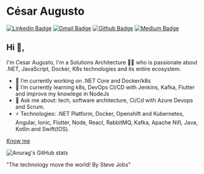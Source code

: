 # César Augusto
[![Linkedin Badge](https://img.shields.io/badge/-cesaragsilva-blue?style=flat-square&logo=Linkedin&logoColor=white&link=https://www.linkedin.com/in/c%C3%A9sar-augusto-02555125/)](https://www.linkedin.com/in/c%C3%A9sar-augusto-02555125/)
[![Gmail Badge](https://img.shields.io/badge/-educadorcesar@gmail.com-c14438?style=flat-square&logo=Gmail&logoColor=white&link=mailto:educador.cesar@gmail.com)](mailto:educador.cesar@gmail.com)
[![Github Badge](https://img.shields.io/badge/-Github-000?style=flat-square&logo=Github&logoColor=white&link=https://github.com/Cesaragsilva)](https://github.com/Cesaragsilva)
[![Medium Badge](https://img.shields.io/badge/-Medium-000?style=flat-square&logo=Medium&logoColor=white&link=https://medium.com/@educador.cesar)](https://medium.com/@educador.cesar) 

## Hi 👋, 
I'm Cesar Augusto, I'm a Solutions Architecture 👨‍💻 who is passionate about .NET, JavaScript, Docker, K8s technologies and its entire ecosystem. 

- 🔭 I’m currently working on .NET Core and Docker/k8s
- 🌱 I’m currently learning k8s, DevOps CI/CD with Jenkins, Kafka, Flutter and improve my knowlege in NodeJs
- 💬 Ask me about: tech, software architecture, Ci/Cd with Azure Devops and Scrum.
- ⚡ Technologies: .NET Platform, Docker, Openshift and Kubernetes, Angular, Ionic, Flutter, Node, React, RabbitMQ, Kafka, Apache Nifi, Java, Kotlin and Swift(IOS).

[Know me](https://csilva.carrd.co/)

![Anurag's GitHub stats](https://github-readme-stats.vercel.app/api?username=cesaragsilva&show_icons=true&theme=radical)

"The technology move the world! By Steve Jobs" 
